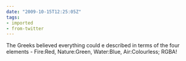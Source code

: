```yaml
---
date: "2009-10-15T12:25:05Z"
tags:
- imported
- from-twitter
---
```

The Greeks believed everything could e described in terms of the four elements - Fire:Red, Nature:Green, Water:Blue, Air:Colourless; RGBA\!
